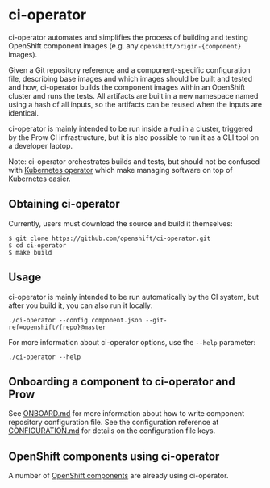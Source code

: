 # ci-operator

ci-operator automates and simplifies the process of building and testing
OpenShift component images (e.g. any `openshift/origin-{component}` images).

Given a Git repository reference and a component-specific configuration file,
describing base images and which images should be built and tested and how,
ci-operator builds the component images within an OpenShift cluster and runs the
tests. All artifacts are built in a new namespace named using a hash of all
inputs, so the artifacts can be reused when the inputs are identical.

ci-operator is mainly intended to be run inside a `Pod` in a cluster, triggered
by the Prow CI infrastructure, but it is also possible to run it as a CLI tool
on a developer laptop.

Note: ci-operator orchestrates builds and tests, but should not be confused
with [Kubernetes operator](https://coreos.com/operators/) which make managing
software on top of Kubernetes easier.

## Obtaining ci-operator

Currently, users must download the source and build it themselves:

```
$ git clone https://github.com/openshift/ci-operator.git
$ cd ci-operator
$ make build
```

## Usage

ci-operator is mainly intended to be run automatically by the CI system, but
after you build it, you can also run it locally:

```
./ci-operator --config component.json --git-ref=openshift/{repo}@master
```

For more information about ci-operator options, use the `--help` parameter:

```
./ci-operator --help
```

## Onboarding a component to ci-operator and Prow

See [ONBOARD.md](ONBOARD.md#prepare-configuration-for-component-repo) for more
information about how to write component repository configuration file. See the
configuration reference at [CONFIGURATION.md](CONFIGURATION.md) for details on
the configuration file keys.

## OpenShift components using ci-operator

A number of [OpenShift
components](https://github.com/openshift/release/tree/master/ci-operator/config/openshift)
are already using ci-operator.
